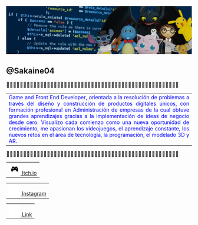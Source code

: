 <img src="portadaLiked.png" style="width:1000px;">

<h2>@Sakaine04</h2>

🔹🔹🔹🔹🔹🔹🔹🔹🔹🔹🔹🔹🔹🔹🔹🔹🔹🔹🔹🔹🔹🔹🔹🔹🔹🔹🔹🔹🔹🔹🔹🔹🔹🔹🔹🔹🔹🔹🔹🔹🔹🔹🔹🔹🔹🔹🔹🔹🔹🔹🔹

<table><tr><td style="color:blue" align="justify">
Game and Front End Developer, orientada a la resolución de problemas a través del diseño y construcción de productos digitales únicos, con formación profesional en Administración de empresas de la cual obtuve grandes aprendizajes gracias a la implementación de ideas de negocio desde cero. Visualizo cada comienzo como una nueva oportunidad de crecimiento, me apasionan los videojuegos, el aprendizaje constante, los nuevos retos en el área de tecnología, la programación, el modelado 3D y AR.
</td></tr></table >

🔹🔹🔹🔹🔹🔹🔹🔹🔹🔹🔹🔹🔹🔹🔹🔹🔹🔹🔹🔹🔹🔹🔹🔹🔹🔹🔹🔹🔹🔹🔹🔹🔹🔹🔹🔹🔹🔹🔹🔹🔹🔹🔹🔹🔹🔹🔹🔹🔹🔹🔹

<table align="center"><tr><td style="color:blue" align="justify">
  <a href="https://sakaine04.itch.io/"><img src="icons-git/game-control.png" style="height:32px;"> Itch.io</a>
</td></tr></table >

<table align="center"><tr><td style="color:blue" align="justify">
  <a style="height:32px;" href="https://www.instagram.com/sakaine04/"><img src="icons-git/instagram.png" style="height:32px;">  Instagram </a>
</td></tr></table >

<table align="center"><tr><td style="color:blue" align="justify">
  <a href="https://www.linkedin.com/in/natalia-gonzalez-lizarazo/"><img src="icons-git/link.png" style="height:32px;"> Link</a>
</td></tr></table >

<!--
**Nataliasita/nataliasita** is a ✨ _special_ ✨ repository because its `README.md` (this file) appears on your GitHub profile.

Here are some ideas to get you started:

- 🔭 I’m currently working on ...
- 🌱 I’m currently learning ...
- 👯 I’m looking to collaborate on ...
- 🤔 I’m looking for help with ...
- 💬 Ask me about ...
- 📫 How to reach me: ...
- 😄 Pronouns: ...
- ⚡ Fun fact: ...
-->
